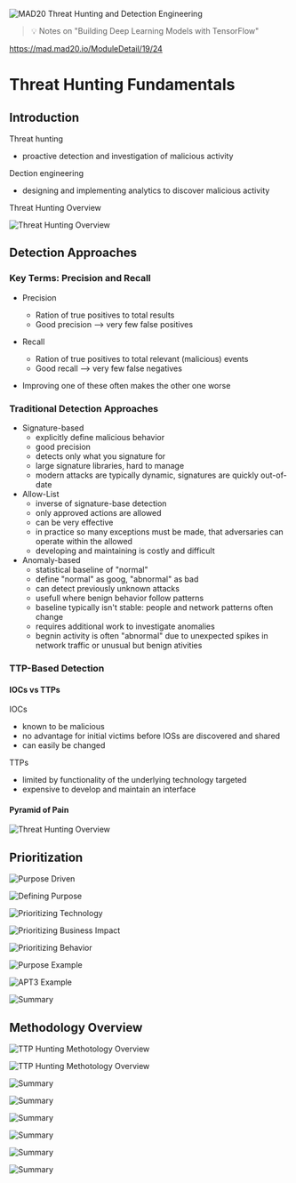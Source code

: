 ![MAD20 Threat Hunting and Detection Engineering](images/Threat_Hunting_and_Detection_Engineering.jpg "MAD20 Threat Hunting and Detection Engineering")

> :bulb: Notes on "Building Deep Learning Models with TensorFlow"




https://mad.mad20.io/ModuleDetail/19/24



# Threat Hunting Fundamentals

## Introduction

Threat hunting
- proactive detection and investigation of malicious activity

Dection engineering
- designing and implementing analytics to discover malicious activity


Threat Hunting Overview

![Threat Hunting Overview](images/threat_hunting_overview.png)



## Detection Approaches

### Key Terms: Precision and Recall
- Precision
    - Ration of true positives to total results
    - Good precision --> very few false positives

- Recall
    - Ration of true positives to total relevant (malicious) events
    - Good recall --> very few false negatives

- Improving one of these often makes the other one worse

### Traditional Detection Approaches

- Signature-based
    - explicitly define malicious behavior
    - good precision
    - detects only what you signature for
    - large signature libraries, hard to manage
    - modern attacks are typically dynamic, signatures are quickly out-of-date
- Allow-List
    - inverse of signature-base detection
    - only approved actions are allowed
    - can be very effective
    - in practice so many exceptions must be made, that adversaries can operate within the allowed
    - developing and maintaining is costly and difficult
- Anomaly-based
    - statistical baseline of "normal"
    - define "normal" as goog, "abnormal" as bad
    - can detect previously unknown attacks
    - usefull where benign behavior follow patterns
    - baseline typically isn't stable: people and network patterns often change
    - requires additional work to investigate anomalies
    - begnin activity is often "abnormal" due to unexpected spikes in network traffic or unusual but benign ativities


### TTP-Based Detection

#### IOCs vs TTPs

IOCs
- known to be malicious
- no advantage for initial victims before IOSs are discovered and shared
- can easily be changed

TTPs
- limited by functionality of the underlying technology targeted
- expensive to develop and maintain an interface


#### Pyramid of Pain
![Threat Hunting Overview](images/pyramid_of_pain.png)

## Prioritization
![Purpose Driven](images/purpose_driven.png)

![Defining Purpose](images/defining_purpose.png)

![Prioritizing Technology](images/prioritization_technology.png)

![Prioritizing Business Impact](images/prioritize_business.png)

![Prioritizing Behavior](images/prioritize_behavior.png)

![Purpose Example](images/purpose_example.png)

![APT3 Example](images/apt3_example.png)

![Summary](images/summary.png)


## Methodology Overview

![TTP Hunting Methotology Overview](images/ttp_hunting_meth_overview.png)

![TTP Hunting Methotology Overview](images/ttp_hunting_meth_overview2.png)

![Summary](images/summary.png)

![Summary](images/summary.png)

![Summary](images/summary.png)

![Summary](images/summary.png)

![Summary](images/summary.png)

![Summary](images/summary.png)





